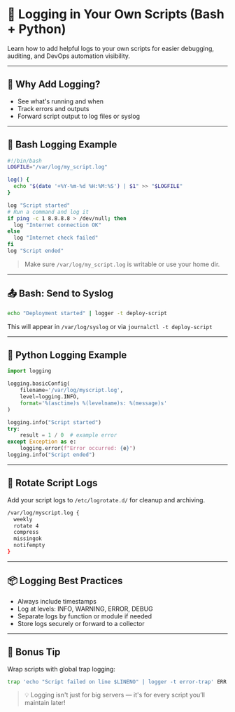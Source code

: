 # 📝 Logging in Your Own Scripts (Bash + Python)

Learn how to add helpful logs to your own scripts for easier debugging, auditing, and DevOps automation visibility.

---

## 🧰 Why Add Logging?
- See what's running and when
- Track errors and outputs
- Forward script output to log files or syslog

---

## 🧪 Bash Logging Example
```bash
#!/bin/bash
LOGFILE="/var/log/my_script.log"

log() {
  echo "$(date '+%Y-%m-%d %H:%M:%S') | $1" >> "$LOGFILE"
}

log "Script started"
# Run a command and log it
if ping -c 1 8.8.8.8 > /dev/null; then
  log "Internet connection OK"
else
  log "Internet check failed"
fi
log "Script ended"
```
> Make sure `/var/log/my_script.log` is writable or use your home dir.

---

## 📤 Bash: Send to Syslog
```bash
echo "Deployment started" | logger -t deploy-script
```
This will appear in `/var/log/syslog` or via `journalctl -t deploy-script`

---

## 🐍 Python Logging Example
```python
import logging

logging.basicConfig(
    filename='/var/log/myscript.log',
    level=logging.INFO,
    format='%(asctime)s %(levelname)s: %(message)s'
)

logging.info("Script started")
try:
    result = 1 / 0  # example error
except Exception as e:
    logging.error(f"Error occurred: {e}")
logging.info("Script ended")
```

---

## 🔁 Rotate Script Logs
Add your script logs to `/etc/logrotate.d/` for cleanup and archiving.
```bash
/var/log/myscript.log {
  weekly
  rotate 4
  compress
  missingok
  notifempty
}
```

---

## 📦 Logging Best Practices
- Always include timestamps
- Log at levels: INFO, WARNING, ERROR, DEBUG
- Separate logs by function or module if needed
- Store logs securely or forward to a collector

---

## 🧠 Bonus Tip
Wrap scripts with global trap logging:
```bash
trap 'echo "Script failed on line $LINENO" | logger -t error-trap' ERR
```

> 💡 Logging isn't just for big servers — it's for every script you’ll maintain later!
